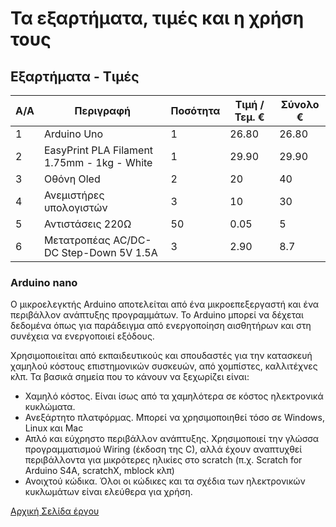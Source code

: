 # Τα εξαρτήματα, τιμές και η χρήση τους

## Εξαρτήματα - Τιμές
A/A   | Περιγραφή               | Ποσότητα  | Τιμή / Τεμ. € | Σύνολο €
------| ------------------------|-----------|---------------|----------
1     | Arduino Uno             |     1     |     26.80     |  26.80
2     | EasyPrint PLA Filament  1.75mm - 1kg - White    |     1     |     29.90     |  29.90 
3     | Οθόνη  Oled             |   2       | 20         | 40
4     | Ανεμιστήρες υπολογιστών |  3       | 10        | 30 
5     | Αντιστάσεις 220Ω        |   50      | 0.05      | 5
6     | Μετατροπέας AC/DC-DC Step-Down 5V 1.5A |  3       | 2.90      | 8.7


#### 

### Arduino nano
Ο μικροελεγκτής Arduino αποτελείται από ένα μικροεπεξεργαστή και ένα περιβάλλον ανάπτυξης προγραμμάτων. Το Arduino μπορεί να δέχεται δεδομένα όπως για παράδειγμα από ενεργοποίηση αισθητήρων και στη συνέχεια να ενεργοποιεί εξόδους.

Χρησιμοποιείται από εκπαιδευτικούς και σπουδαστές για την κατασκευή χαμηλού κόστους επιστημονικών συσκευών, από χομπίστες, καλλιτέχνες κλπ. Τα βασικά σημεία που το κάνουν να ξεχωρίζει είναι:
- Χαμηλό κόστος. Είναι ίσως από τα χαμηλότερα σε κόστος ηλεκτρονικά κυκλώματα.
- Ανεξάρτητο πλατφόρμας. Μπορεί να χρησιμοποιηθεί τόσο σε Windows, Linux και Mac
- Απλό και εύχρηστο περιβάλλον ανάπτυξης. Χρησιμοποιεί την γλώσσα προγραμματισμού Wiring (έκδοση της C), αλλά έχουν αναπτυχθεί περιβάλλοντα για μικρότερες ηλικίες στο scratch (π.χ. Scratch for Arduino S4A, scratchX, mblock κλπ)
- Ανοιχτού κώδικα. Όλοι οι κώδικες και τα σχέδια των ηλεκτρονικών κυκλωμάτων είναι ελεύθερα για χρήση.


[Αρχική Σελίδα έργου](https://github.com/stegiepistimwn/cobitospito)
